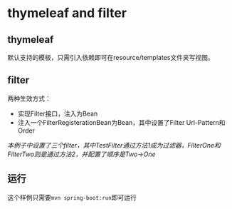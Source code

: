 # thymeleaf and filter
## thymeleaf
默认支持的模板，只需引入依赖即可在resource/templates文件夹写视图。
## filter
两种生效方式：
- 实现Filter接口，注入为Bean  
- 注入一个FilterRegisterationBean为Bean，其中设置了Filter Url-Pattern和Order

*本例子中设置了三个filter，其中TestFilter通过方法1成为过滤器，FilterOne和FilterTwo则是通过方法2，并配置了顺序是Two->One*
## 运行
这个样例只需要`mvn spring-boot:run`即可运行